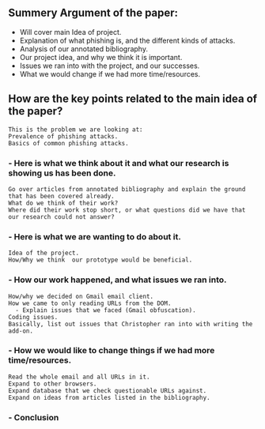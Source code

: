 ## Summery Argument of the paper:
-	Will cover main Idea of project. 
- Explanation of what phishing is, and the different kinds of attacks.
- Analysis of our annotated bibliography. 
-	Our project idea, and why we think it is important. 
-	Issues we ran into with the project, and our successes.
-	What we would change if we had more time/resources.

## How are the key points related to the main idea of the paper?
    This is the problem we are looking at:
    Prevalence of phishing attacks.
    Basics of common phishing attacks.

### -	Here is what we think about it and what our research is showing us has been done.
   	Go over articles from annotated bibliography and explain the ground that has been covered already.
   	What do we think of their work?
   	Where did their work stop short, or what questions did we have that our research could not answer?

### -	Here is what we are wanting to do about it.
   	Idea of the project. 
   	How/Why we think  our prototype would be beneficial.

### -	How our work happened, and what issues we ran into.
   	How/why we decided on Gmail email client.
   	How we came to only reading URLs from the DOM.
      - Explain issues that we faced (Gmail obfuscation).
   	Coding issues.
   	Basically, list out issues that Christopher ran into with writing the add-on.

### -	How we would like to change things if we had more time/resources.
   	Read the whole email and all URLs in it.
   	Expand to other browsers.
   	Expand database that we check questionable URLs against.
   	Expand on ideas from articles listed in the bibliography.

### -	Conclusion
